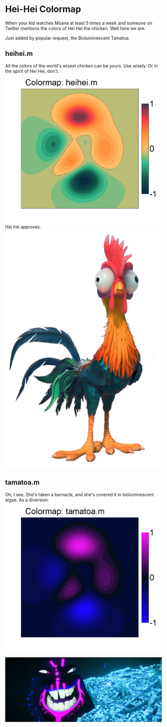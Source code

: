 # Hei-Hei Colormap

When your kid watches Moana at least 5 times a week and someone on Twitter mentions the colors of Hei Hei the chicken. Well here we are.

Just added by popular request, the Bioluminescent Tamatoa.

## heihei.m

All the colors of the world's wisest chicken can be yours. Use wisely. Or in the spirit of Hei Hei, don't.
![alt text](https://github.com/rejectedbanana/Hei-Hei/blob/master/heihei_colormap.png)
Hei hei approves.
![alt text](https://github.com/rejectedbanana/Hei-Hei/blob/master/Heihei.png )


## tamatoa.m
Oh, I see. She's taken a barnacle, and she's covered it in bioluminescent algae. As a diversion.
![alt text](https://github.com/rejectedbanana/Hei-Hei/blob/master/tamatoa_colormap.png )

![alt text](https://github.com/rejectedbanana/Hei-Hei/blob/master/tamatoa.png )